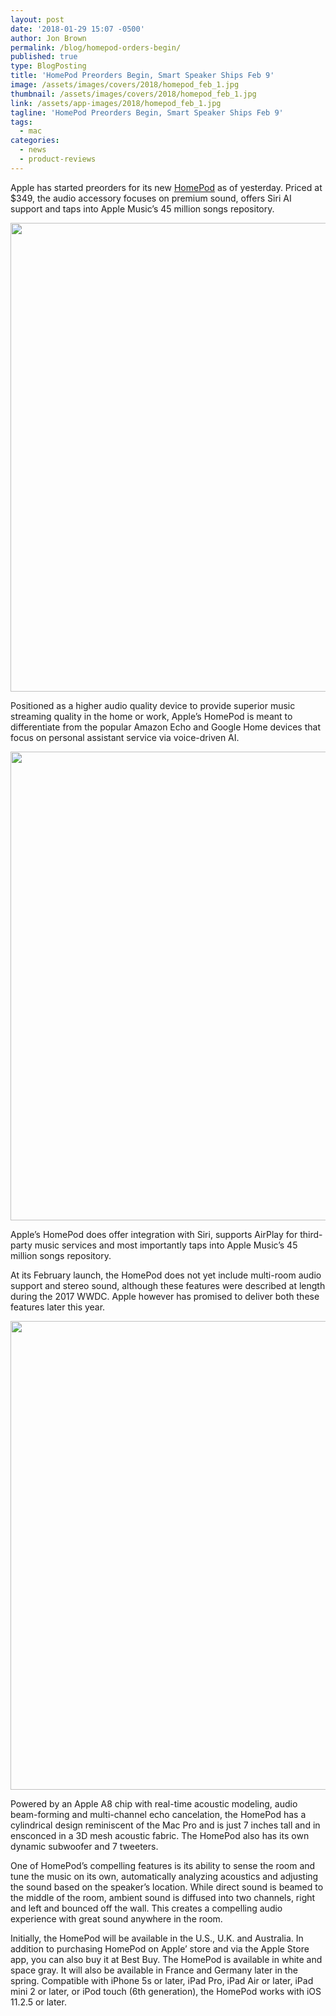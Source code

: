 ```yaml
---
layout: post
date: '2018-01-29 15:07 -0500'
author: Jon Brown
permalink: /blog/homepod-orders-begin/
published: true
type: BlogPosting
title: 'HomePod Preorders Begin, Smart Speaker Ships Feb 9'
image: /assets/images/covers/2018/homepod_feb_1.jpg
thumbnail: /assets/images/covers/2018/homepod_feb_1.jpg
link: /assets/app-images/2018/homepod_feb_1.jpg
tagline: 'HomePod Preorders Begin, Smart Speaker Ships Feb 9'
tags:
  - mac
categories:
  - news
  - product-reviews
---
```

Apple has started preorders for its new [HomePod](https://www.apple.com/homepod/) as of yesterday. Priced at $349, the audio accessory focuses on premium sound, offers Siri AI support and taps into Apple Music’s 45 million songs repository. 

<img src="{{ site.site_cdn }}/assets/images/blog/2018/homepodfeb/homepod_feb_4.png" class="img-fluid rounded m-2" width="750">

Positioned as a higher audio quality device to provide superior music streaming quality in the home or work, Apple’s HomePod is meant to differentiate from the popular Amazon Echo and Google Home devices that focus on personal assistant service via voice-driven AI.

<img src="{{ site.site_cdn }}/assets/images/blog/2018/homepodfeb/homepod_feb_2.jpg" class="img-fluid rounded m-2" width="750">

Apple’s HomePod does offer integration with Siri, supports AirPlay for third-party music services and most importantly taps into Apple Music’s 45 million songs repository.

At its February launch, the HomePod does not yet include multi-room audio support and stereo sound, although these features were described at length during the 2017 WWDC. Apple however has promised to deliver both these features later this year.

<img src="{{ site.site_cdn }}/assets/images/blog/2018/homepodfeb/homepod_feb_3.jpg" class="img-fluid rounded m-2" width="750">

Powered by an Apple A8 chip with real-time acoustic modeling, audio beam-forming and multi-channel echo cancelation, the HomePod has a cylindrical design reminiscent of the Mac Pro and is just 7 inches tall and in ensconced in a 3D mesh acoustic fabric. The HomePod also has its own dynamic subwoofer and 7 tweeters.

One of HomePod’s compelling features is its ability to sense the room and tune the music on its own, automatically analyzing acoustics and adjusting the sound based on the speaker’s location. While direct sound is beamed to the middle of the room, ambient sound is diffused into two channels, right and left and bounced off the wall. This creates a compelling audio experience with great sound anywhere in the room.

Initially, the HomePod will be available in the U.S., U.K. and Australia. In addition to purchasing HomePod on Apple’ store and via the Apple Store app, you can also buy it at Best Buy. The HomePod is available in white and space gray. It will also be available in France and Germany later in the spring. Compatible with iPhone 5s or later, iPad Pro, iPad Air or later, iPad mini 2 or later, or iPod touch (6th generation), the HomePod works with iOS 11.2.5 or later.
